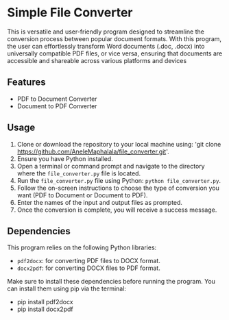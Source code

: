 # Simple File Converter
This is versatile and user-friendly program designed to streamline the conversion process between popular document formats. With this program, the user can effortlessly transform Word documents (.doc, .docx) into universally compatible PDF files, or vice versa, ensuring that documents are accessible and shareable across various platforms and devices

## Features

- PDF to Document Converter
- Document to PDF Converter

## Usage

1. Clone or download the repository to your local machine using: 'git clone https://github.com/AneleMaphalala/file_converter.git'.
2. Ensure you have Python installed.
3. Open a terminal or command prompt and navigate to the directory where the `file_converter.py` file is located.
4. Run the `file_converter.py` file using Python: `python file_converter.py`.
5. Follow the on-screen instructions to choose the type of conversion you want (PDF to Document or Document to PDF).
6. Enter the names of the input and output files as prompted.
7. Once the conversion is complete, you will receive a success message.

## Dependencies

This program relies on the following Python libraries:

- `pdf2docx`: for converting PDF files to DOCX format.
- `docx2pdf`: for converting DOCX files to PDF format.

Make sure to install these dependencies before running the program. You can install them using pip via the terminal:
- pip install pdf2docx
- pip install docx2pdf



